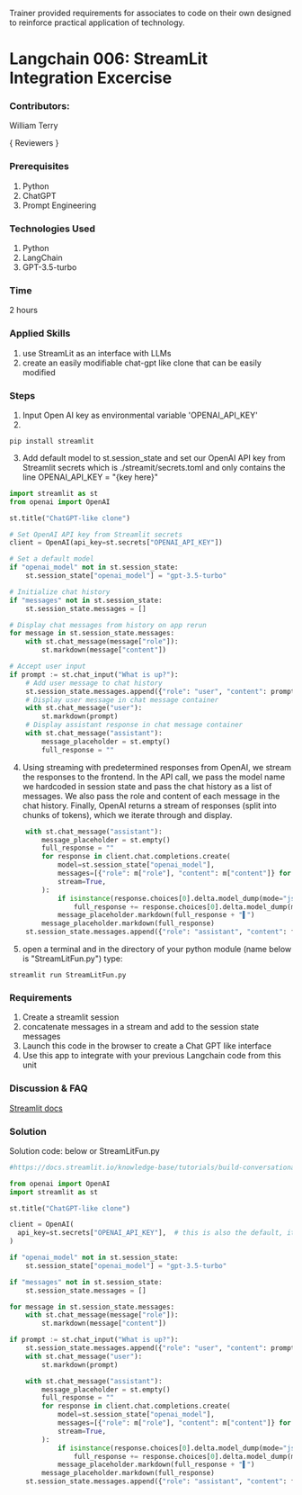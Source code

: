 Trainer provided requirements for associates to code on their own designed to reinforce practical application of technology.

# Langchain 006: StreamLit Integration Excercise

### Contributors:

William Terry

{ Reviewers }

### Prerequisites

1. Python
2. ChatGPT
3. Prompt Engineering

### Technologies Used

1. Python
2. LangChain
3. GPT-3.5-turbo


### Time
2 hours

### Applied Skills

1. use StreamLit as an interface with LLMs
2. create an easily modifiable chat-gpt like clone that can be easily modified


### Steps

1. Input Open AI key as environmental variable 'OPENAI_API_KEY'
2. 
```command
pip install streamlit
```
3. Add default model to st.session_state and set our OpenAI API key from Streamlit secrets which is ./streamit/secrets.toml and only contains the line 
OPENAI_API_KEY = "{key here}"

```python
import streamlit as st
from openai import OpenAI

st.title("ChatGPT-like clone")

# Set OpenAI API key from Streamlit secrets
client = OpenAI(api_key=st.secrets["OPENAI_API_KEY"])

# Set a default model
if "openai_model" not in st.session_state:
    st.session_state["openai_model"] = "gpt-3.5-turbo"

# Initialize chat history
if "messages" not in st.session_state:
    st.session_state.messages = []

# Display chat messages from history on app rerun
for message in st.session_state.messages:
    with st.chat_message(message["role"]):
        st.markdown(message["content"])

# Accept user input
if prompt := st.chat_input("What is up?"):
    # Add user message to chat history
    st.session_state.messages.append({"role": "user", "content": prompt})
    # Display user message in chat message container
    with st.chat_message("user"):
        st.markdown(prompt)
    # Display assistant response in chat message container
    with st.chat_message("assistant"):
        message_placeholder = st.empty()
        full_response = ""
```
4. Using streaming with predetermined responses from OpenAI, we stream the responses to the frontend. In the API call, we pass the model name we hardcoded in session state and pass the chat history as a list of messages. We also pass the role and content of each message in the chat history. Finally, OpenAI returns a stream of responses (split into chunks of tokens), which we iterate through and display.
```python
    with st.chat_message("assistant"):
        message_placeholder = st.empty()
        full_response = ""
        for response in client.chat.completions.create(
            model=st.session_state["openai_model"],
            messages=[{"role": m["role"], "content": m["content"]} for m in st.session_state.messages],
            stream=True,
        ):
            if isinstance(response.choices[0].delta.model_dump(mode="json")['content'],str):
                full_response += response.choices[0].delta.model_dump(mode="json")['content']
            message_placeholder.markdown(full_response + "▌")
        message_placeholder.markdown(full_response)
    st.session_state.messages.append({"role": "assistant", "content": full_response})

```
5. open a terminal and in the directory of your python module  (name below is "StreamLitFun.py") type:
```command
streamlit run StreamLitFun.py
```


### Requirements
1. Create a streamlit session
2. concatenate messages in a stream and add to the session state messages
3. Launch this code in the browser to create a Chat GPT like interface
4. Use this app to integrate with your previous Langchain code from this unit

### Discussion & FAQ

[Streamlit docs](https://docs.streamlit.io/knowledge-base/tutorials/build-conversational-apps)

### Solution
Solution code: below or StreamLitFun.py

```python
#https://docs.streamlit.io/knowledge-base/tutorials/build-conversational-apps

from openai import OpenAI
import streamlit as st

st.title("ChatGPT-like clone")

client = OpenAI(
  api_key=st.secrets["OPENAI_API_KEY"],  # this is also the default, it can be omitted
)

if "openai_model" not in st.session_state:
    st.session_state["openai_model"] = "gpt-3.5-turbo"

if "messages" not in st.session_state:
    st.session_state.messages = []

for message in st.session_state.messages:
    with st.chat_message(message["role"]):
        st.markdown(message["content"])

if prompt := st.chat_input("What is up?"):
    st.session_state.messages.append({"role": "user", "content": prompt})
    with st.chat_message("user"):
        st.markdown(prompt)

    with st.chat_message("assistant"):
        message_placeholder = st.empty()
        full_response = ""
        for response in client.chat.completions.create(
            model=st.session_state["openai_model"],
            messages=[{"role": m["role"], "content": m["content"]} for m in st.session_state.messages],
            stream=True,
        ):
            if isinstance(response.choices[0].delta.model_dump(mode="json")['content'],str):
                full_response += response.choices[0].delta.model_dump(mode="json")['content']
            message_placeholder.markdown(full_response + "▌")
        message_placeholder.markdown(full_response)
    st.session_state.messages.append({"role": "assistant", "content": full_response})
```